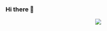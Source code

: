 ### Hi there 👋

<p align="center"> 
  <img src=" https://capsule-render.vercel.app/api?text=Hai Semuanya!🕹️&animation=fadeIn&type=waving&color=gradient&height=100"/> 
</p>

<!--
**fahrizalvianaz/fahrizalvianaz** is a ✨ _special_ ✨ repository because its `README.md` (this file) appears on your GitHub profile.

Here are some ideas to get you started:

- 🔭 I’m currently working on ...
- 🌱 I’m currently learning ...
- 👯 I’m looking to collaborate on ...
- 🤔 I’m looking for help with ...
- 💬 Ask me about ...
- 📫 How to reach me: ...
- 😄 Pronouns: ...
- ⚡ Fun fact: ...
-->
